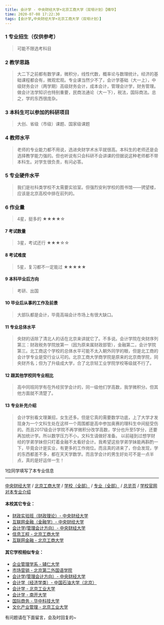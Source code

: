 ```yaml
---
title: 会计学 - 中央财经大学+北京工商大学（双培计划）【精华】
time: 2020-07-08 17:22:30
tags: [会计学,中央财经大学+北京工商大学（双培计划）]
---
```

### 1 专业招生（仅供参考）  
> 可能不限选考科目 


### 2 教学思路
> 大二下之前都有数学课，微积分，线性代数，概率论与数理统计。经济的基础课程都会有，微观宏观。专业课当然少不了，会计学基础（大一上），中级财务会计（两学期）高级财务会计，成本会计，管理会计学，财务管理。做会计法学知识也特别重要，民商法通论（大一下），税法，国际商法。总之，学的东西很庞杂。


### 3 本科生可以参加的科研项目
>  大创、省级（市级）课题、国家级课题


### 4 教师水平
> 老师的专业能力都不用说，选进央财学术水平就很高。本科生的老师还是会选择教学能力强的。但也听说有只会科研不会讲课的但据说这种老师都不带本科生。对学生很负责，有问必答。


### 5 专业硬件水平
> 我们是社科类学校不太需要实验室。但强烈安利学校的图书馆――骋望楼，应该是北京高校中排在前列的。


### 6 作业量
>4星，挺多的
★★★★☆


#### 7 考试数量
>3星，考试还行
★★★☆☆


#### 8 考试难度
> 5星，复习都不一定能过
★★★★★



#### 9 本科毕业后方向
> 考研、出国


#### 10 毕业后从事的工作及前景
> 大部队都是会计，毕竟高端会计市场上有很大缺口。


#### 11 专业总体水平
> 央财的话除了清北人的话在北京来讲就它了。不多说。会计学院在央财序列第三：财政税务学院放第一（因为原来属财政部管），金融第二，会计学院第三。北工商这个学校的总体水平可能不太入朝外同学的眼，但是北工商的会计学专业是受行业认可的。北京工商大学商学院是原来的北京商学院，同央财齐名；但为了升级成大学，合了北京轻工业学院学校等级就不行了。


#### 12 跟其他学校同专业相比
> 高中同班同学有在外经贸学会计的，同一级他们学高数，我学微积分。但其他方面就不清楚了。


#### 13 专业补充介绍
> 会计学别看文理兼招，女生还多。但是它真的需要数学功底，上了大学才发现身为一个文科生处在这样一个周围都是高中参加奥赛的理科生中间挺受伤的。而且2017级会计学院不再学微积分改学高数，学分也升至5学分，还要再加统计学。所以数学压力不小，文科生请做好准备。
  以前碰到过想学财经的学弟学妹但只盯着金融不太看好会计。我希望这些学弟学妹能再斟酌一下，毕竟会计是实业，有更多的工作岗位。而且真的进来了，你会发现，学的东西都差不多，都在天天学数学。而且学会计的男生好处可不是一点半点，真的是好运伴一生！

1位同学填写了本专业信息
***
[中央财经大学](https://univgo.github.io/2020/07/08/中央财经大学) / [北京工商大学](https://univgo.github.io/2020/07/08/北京工商大学) / [学校（全部）](https://univgo.github.io/2020/07/08/3efa6bcca419) / [专业（全部）](https://univgo.github.io/2020/07/08/2d4c6d3552c2) / [总览页](https://univgo.github.io/2020/07/08/445daeb4fa00) / [学校官网对本专业介绍](http://sxy.btbu.edu.cn/rcpy/bks/index.htm
)
#### 本校其它专业：
- [财政实验班（财政理论）- 中央财经大学](https://univgo.github.io/2020/07/08/543b7d175909)
- [互联网金融（金融学）- 中央财经大学](https://univgo.github.io/2020/07/08/6125dd390a4c)
- [会计学(管理会计方向）- 中央财经大学](https://univgo.github.io/2020/07/08/236095812248)
- [信息工程 - 北京工商大学](https://univgo.github.io/2020/07/08/ab8228ed7e2d)
- [互联网金融 - 北京工商大学](https://univgo.github.io/2020/07/08/a8070ba874b5)

#### 其它学校相似专业：
- [企业管理学系 - 辅仁大学](https://univgo.github.io/2020/07/08/482d9a4ad3ed)
- [市场营销 - 北京第二外国语学院](https://univgo.github.io/2020/07/08/市场营销%20-%20北京第二外国语学院)
- [会计学(管理会计方向）- 中央财经大学](https://univgo.github.io/2020/07/08/236095812248)
- [会计学（经济学类）- 中国石油大学（北京）](https://univgo.github.io/2020/07/08/0f3705d4ade4)
- [会计学 - 北京工业大学](https://univgo.github.io/2020/07/08/010c80d0566b)
- [会计学 - 南开大学](https://univgo.github.io/2020/07/08/9580eaa61496)
- [国际商务 - 华中科技大学](https://univgo.github.io/2020/07/08/9d00ee9d91e8)
- [文化产业管理 - 北京工业大学](https://univgo.github.io/2020/07/08/45a980a6b8c6)


有问题请在下面留言，会及时回复的~